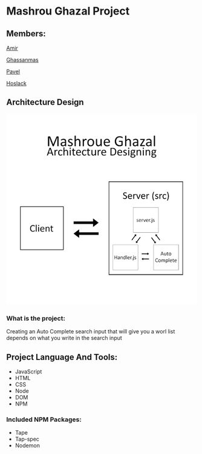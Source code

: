 # Mashrou Ghazal Project

## Members:

[Amir](https://github.com/Amirk390)

[Ghassanmas](https://github.com/ghassanmas)

[Pavel](https://github.com/prodionov)

[Hoslack](https://github.com/hoslack)

## Architecture Design

![Architecture](/images/autocomplete.jpg)

### What is the project:
Creating an Auto Complete search input that will give you a worl list depends on what you write in the search input

## Project Language And Tools:

+ JavaScript
+ HTML
+ CSS
+ Node
+ DOM
+ NPM

### Included NPM Packages:

+ Tape
+ Tap-spec
+ Nodemon

